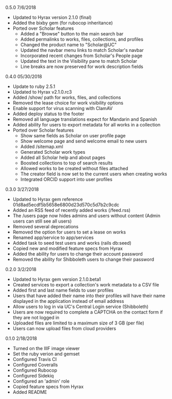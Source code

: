 0.5.0 7/6/2018
* Updated to Hyrax version 2.1.0 (final)
* Added the bixby gem (for rubocop inheritance)
* Ported over Scholar features
    * Added a "Browse" button to the main search bar
    * Added permalinks to works, files, collections, and profiles
    * Changed the product name to "Scholar@UC"
    * Updated the navbar menu links to match Scholar's navbar
    * Incorporated recent changes from Scholar's People page
    * Updated the text in the Visibility pane to match Scholar
    * Line breaks are now preserved for work description fields

0.4.0 05/30/2018
* Update to ruby 2.5.1
* Updated to Hyrax v2.1.0.rc3
* Added /show/ path for works, files, and collections
* Removed the lease choice for work visibility options
* Enable support for virus scanning with ClamAV
* Added deploy status to the footer
* Removed all language translations expect for Mandarin and Spanish
* Added ability for users to export metadata for all works in a collection
* Ported over Scholar features
    * Show same fields as Scholar on user profile page
    * Show welcome page and send welcome email to new users
    * Added /sitemap.xml
    * Generated Scholar work types
    * Added all Scholar help and about pages
    * Boosted collections to top of search results
    * Allowed works to be created without files attached
    * The creator field is now set to the current users when creating works
    * Integrated ORCID support into user profiles

0.3.0 3/27/2018
* Updated to Hyrax gem reference 01d8ad5ecdf5b5658e6800d23d570c5d7b2c9cdc
* Added an RSS feed of recently added works (/feed.rss)
* The /users page now hides admins and users without content (Admin users can still see all users)
* Removed several deprecations
* Removed the option for users to set a lease on works
* Renamed app/service to app/services
* Added task to seed test users and works (rails db:seed)
* Copied new and modified feature specs from Hyrax
* Added the ability for users to change their account password
* Removed the ability for Shibboleth users to change their password

0.2.0 3/2/2018
* Updated to Hyrax gem version 2.1.0.beta1
* Created services to export a collection's work metadata to a CSV file
* Added first and last name fields to user profiles
* Users that have added their name into their profiles will have their name displayed in the application instead of email address
* Allow users to log in via UC's Central Login service (Shibboleth)
* Users are now required to complete a CAPTCHA on the contact form if they are not logged in
* Uploaded files are limited to a maximum size of 3 GB (per file)
* Users can now upload files from cloud providers

0.1.0 2/18/2018
* Turned on the IIIF image viewer
* Set the ruby verion and gemset
* Configured Travis CI
* Configured Coveralls
* Configured Rubocop
* Configured Sidekiq
* Configured an 'admin' role
* Copied feature specs from Hyrax
* Added README
